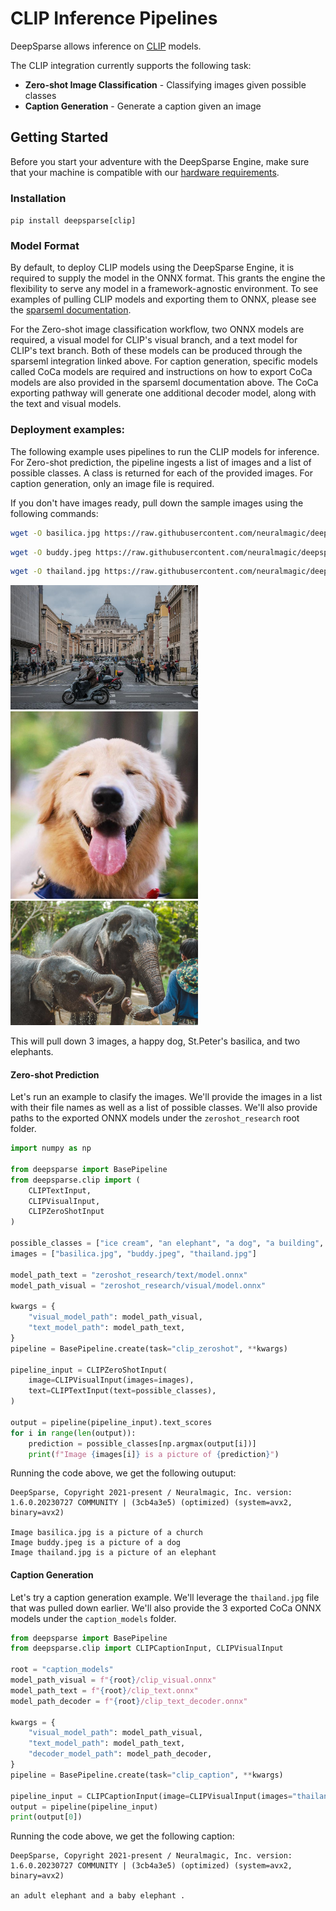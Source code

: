 # CLIP Inference Pipelines

DeepSparse allows inference on [CLIP](https://github.com/mlfoundations/open_clip) models.  

The CLIP integration currently supports the following task:
- **Zero-shot Image Classification** - Classifying images given possible classes
- **Caption Generation** - Generate a caption given an image

## Getting Started

Before you start your adventure with the DeepSparse Engine, make sure that your machine is compatible with our [hardware requirements](https://docs.neuralmagic.com/deepsparse/source/hardware.html).

### Installation
```pip install deepsparse[clip]```

### Model Format
By default, to deploy CLIP models using the DeepSparse Engine, it is required to supply the model in the ONNX format. This grants the engine the flexibility to serve any model in a framework-agnostic environment. To see examples of pulling CLIP models and exporting them to ONNX, please see the [sparseml documentation](https://github.com/neuralmagic/sparseml/tree/main/integrations/clip). 

For the Zero-shot image classification workflow, two ONNX models are required, a visual model for CLIP's visual branch, and a text model for CLIP's text branch. Both of these models can be produced through the sparseml integration linked above. For caption generation, specific models called CoCa models are required and instructions on how to export CoCa models are also provided in the sparseml documentation above. The CoCa exporting pathway will generate one additional decoder model, along with the text and visual models.

### Deployment examples:
The following example uses pipelines to run the CLIP models for inference. For Zero-shot prediction, the pipeline ingests a list of images and a list of possible classes. A class is returned for each of the provided images. For caption generation, only an image file is required.

If you don't have images ready, pull down the sample images using the following commands:

```bash
wget -O basilica.jpg https://raw.githubusercontent.com/neuralmagic/deepsparse/main/src/deepsparse/yolo/sample_images/basilica.jpg
```

```bash
wget -O buddy.jpeg https://raw.githubusercontent.com/neuralmagic/deepsparse/main/tests/deepsparse/pipelines/sample_images/buddy.jpeg
```

```bash
wget -O thailand.jpg https://raw.githubusercontent.com/neuralmagic/deepsparse/main/src/deepsparse/yolact/sample_images/thailand.jpg
```

<p float="left">
  <img src="https://raw.githubusercontent.com/neuralmagic/deepsparse/main/src/deepsparse/yolo/sample_images/basilica.jpg" width="300" />
  <img src="https://raw.githubusercontent.com/neuralmagic/deepsparse/main/tests/deepsparse/pipelines/sample_images/buddy.jpeg" width="300" /> 
  <img src="https://raw.githubusercontent.com/neuralmagic/deepsparse/main/src/deepsparse/yolact/sample_images/thailand.jpg" width="300" />
</p>

This will pull down 3 images, a happy dog, St.Peter's basilica, and two elephants.

#### Zero-shot Prediction

Let's run an example to clasify the images. We'll provide the images in a list with their file names as well as a list of possible classes. We'll also provide paths to the exported ONNX models under the `zeroshot_research` root folder.

```python
import numpy as np

from deepsparse import BasePipeline
from deepsparse.clip import (
    CLIPTextInput,
    CLIPVisualInput,
    CLIPZeroShotInput
)

possible_classes = ["ice cream", "an elephant", "a dog", "a building", "a church"]
images = ["basilica.jpg", "buddy.jpeg", "thailand.jpg"]

model_path_text = "zeroshot_research/text/model.onnx"
model_path_visual = "zeroshot_research/visual/model.onnx"

kwargs = {
    "visual_model_path": model_path_visual,
    "text_model_path": model_path_text,
}
pipeline = BasePipeline.create(task="clip_zeroshot", **kwargs)

pipeline_input = CLIPZeroShotInput(
    image=CLIPVisualInput(images=images),
    text=CLIPTextInput(text=possible_classes),
)

output = pipeline(pipeline_input).text_scores
for i in range(len(output)):
    prediction = possible_classes[np.argmax(output[i])]
    print(f"Image {images[i]} is a picture of {prediction}")
```

Running the code above, we get the following outuput:

```
DeepSparse, Copyright 2021-present / Neuralmagic, Inc. version: 1.6.0.20230727 COMMUNITY | (3cb4a3e5) (optimized) (system=avx2, binary=avx2)

Image basilica.jpg is a picture of a church
Image buddy.jpeg is a picture of a dog
Image thailand.jpg is a picture of an elephant
```

#### Caption Generation
Let's try a caption generation example. We'll leverage the `thailand.jpg` file that was pulled down earlier. We'll also provide the 3 exported CoCa ONNX models under the `caption_models` folder.

```python
from deepsparse import BasePipeline
from deepsparse.clip import CLIPCaptionInput, CLIPVisualInput

root = "caption_models"
model_path_visual = f"{root}/clip_visual.onnx"
model_path_text = f"{root}/clip_text.onnx"
model_path_decoder = f"{root}/clip_text_decoder.onnx"

kwargs = {
    "visual_model_path": model_path_visual,
    "text_model_path": model_path_text,
    "decoder_model_path": model_path_decoder,
}
pipeline = BasePipeline.create(task="clip_caption", **kwargs)

pipeline_input = CLIPCaptionInput(image=CLIPVisualInput(images="thailand.jpg"))
output = pipeline(pipeline_input)
print(output[0])
```
Running the code above, we get the following caption:

```
DeepSparse, Copyright 2021-present / Neuralmagic, Inc. version: 1.6.0.20230727 COMMUNITY | (3cb4a3e5) (optimized) (system=avx2, binary=avx2)

an adult elephant and a baby elephant .
```